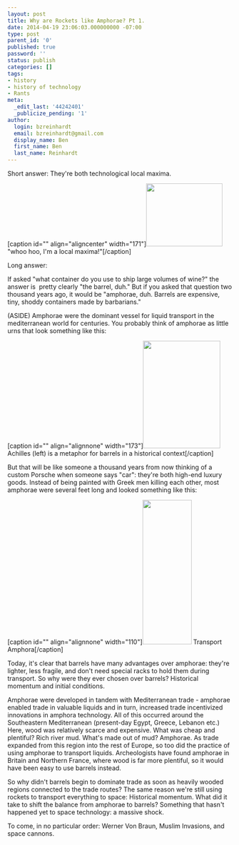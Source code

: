 ```yaml
---
layout: post
title: Why are Rockets like Amphorae? Pt 1.
date: 2014-04-19 23:06:03.000000000 -07:00
type: post
parent_id: '0'
published: true
password: ''
status: publish
categories: []
tags:
- history
- history of technology
- Rants
meta:
  _edit_last: '44242401'
  _publicize_pending: '1'
author:
  login: bzreinhardt
  email: bzreinhardt@gmail.com
  display_name: Ben
  first_name: Ben
  last_name: Reinhardt
---
```

<p>Short answer: They're both technological local maxima.</p>
<p>[caption id="" align="aligncenter" width="171"]<img src="{{ site.baseurl }}/assets/image_thumb%25255B7%25255D.png?imgmax=800" alt="" width="171" height="141" /> "whoo hoo, I'm a local maxima!"[/caption]</p>
<p>Long answer:</p>
<p>If asked "what container do you use to ship large volumes of wine?" the answer is  pretty clearly "the barrel, duh." But if you asked that question two thousand years ago, it would be "amphorae, duh. Barrels are expensive, tiny, shoddy containers made by barbarians."</p>
<p>(ASIDE) Amphorae were the dominant vessel for liquid transport in the mediterranean world for centuries. You probably think of amphorae as little urns that look something like this:</p>
<p>[caption id="" align="alignnone" width="173"]<img src="{{ site.baseurl }}/assets/28439-004-34F7DB18.jpg" alt="" width="173" height="241" /> Achilles (left) is a metaphor for barrels in a historical context[/caption]</p>
<p>But that will be like someone a thousand years from now thinking of a custom Porsche when someone says "car": they're both high-end luxury goods. Instead of being painted with Greek men killing each other, most amphorae were several feet long and looked something like this:</p>
<p>[caption id="" align="alignnone" width="110"]<img src="{{ site.baseurl }}/assets/30-inch-Torpedo-Amphora-1.jpg" alt="" width="110" height="324" /> Transport Amphora[/caption]</p>
<p>Today, it's clear that barrels have many advantages over amphorae: they're lighter, less fragile, and don't need special racks to hold them during transport. So why were they ever chosen over barrels? Historical momentum and initial conditions.</p>
<p>Amphorae were developed in tandem with Mediterranean trade - amphorae enabled trade in valuable liquids and in turn, increased trade incentivized innovations in amphora technology. All of this occurred around the Southeastern Mediterranean (present-day Egypt, Greece, Lebanon etc.) Here, wood was relatively scarce and expensive. What was cheap and plentiful? Rich river mud. What's made out of mud? Amphorae. As trade expanded from this region into the rest of Europe, so too did the practice of using amphorae to transport liquids. Archeologists have found amphorae in Britain and Northern France, where wood is far more plentiful, so it would have been easy to use barrels instead.</p>
<p>So why didn't barrels begin to dominate trade as soon as heavily wooded regions connected to the trade routes? The same reason we're still using rockets to transport everything to space: Historical momentum. What did it take to shift the balance from amphorae to barrels? Something that hasn't happened yet to space technology: a massive shock.</p>
<p>To come, in no particular order: Werner Von Braun, Muslim Invasions, and space cannons.</p>
<p>&nbsp;</p>
